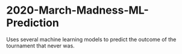 # 2020-March-Madness-ML-Prediction
Uses several machine learning models to predict the outcome of the tournament that never was.
